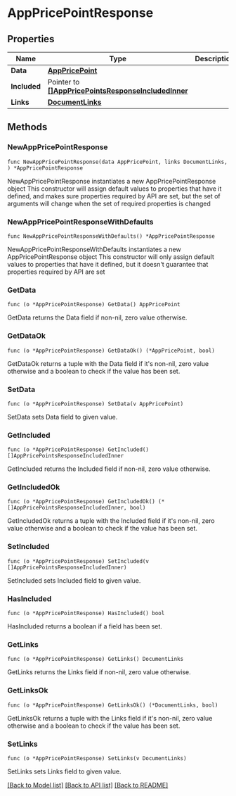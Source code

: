 # AppPricePointResponse

## Properties

Name | Type | Description | Notes
------------ | ------------- | ------------- | -------------
**Data** | [**AppPricePoint**](AppPricePoint.md) |  | 
**Included** | Pointer to [**[]AppPricePointsResponseIncludedInner**](AppPricePointsResponseIncludedInner.md) |  | [optional] 
**Links** | [**DocumentLinks**](DocumentLinks.md) |  | 

## Methods

### NewAppPricePointResponse

`func NewAppPricePointResponse(data AppPricePoint, links DocumentLinks, ) *AppPricePointResponse`

NewAppPricePointResponse instantiates a new AppPricePointResponse object
This constructor will assign default values to properties that have it defined,
and makes sure properties required by API are set, but the set of arguments
will change when the set of required properties is changed

### NewAppPricePointResponseWithDefaults

`func NewAppPricePointResponseWithDefaults() *AppPricePointResponse`

NewAppPricePointResponseWithDefaults instantiates a new AppPricePointResponse object
This constructor will only assign default values to properties that have it defined,
but it doesn't guarantee that properties required by API are set

### GetData

`func (o *AppPricePointResponse) GetData() AppPricePoint`

GetData returns the Data field if non-nil, zero value otherwise.

### GetDataOk

`func (o *AppPricePointResponse) GetDataOk() (*AppPricePoint, bool)`

GetDataOk returns a tuple with the Data field if it's non-nil, zero value otherwise
and a boolean to check if the value has been set.

### SetData

`func (o *AppPricePointResponse) SetData(v AppPricePoint)`

SetData sets Data field to given value.


### GetIncluded

`func (o *AppPricePointResponse) GetIncluded() []AppPricePointsResponseIncludedInner`

GetIncluded returns the Included field if non-nil, zero value otherwise.

### GetIncludedOk

`func (o *AppPricePointResponse) GetIncludedOk() (*[]AppPricePointsResponseIncludedInner, bool)`

GetIncludedOk returns a tuple with the Included field if it's non-nil, zero value otherwise
and a boolean to check if the value has been set.

### SetIncluded

`func (o *AppPricePointResponse) SetIncluded(v []AppPricePointsResponseIncludedInner)`

SetIncluded sets Included field to given value.

### HasIncluded

`func (o *AppPricePointResponse) HasIncluded() bool`

HasIncluded returns a boolean if a field has been set.

### GetLinks

`func (o *AppPricePointResponse) GetLinks() DocumentLinks`

GetLinks returns the Links field if non-nil, zero value otherwise.

### GetLinksOk

`func (o *AppPricePointResponse) GetLinksOk() (*DocumentLinks, bool)`

GetLinksOk returns a tuple with the Links field if it's non-nil, zero value otherwise
and a boolean to check if the value has been set.

### SetLinks

`func (o *AppPricePointResponse) SetLinks(v DocumentLinks)`

SetLinks sets Links field to given value.



[[Back to Model list]](../README.md#documentation-for-models) [[Back to API list]](../README.md#documentation-for-api-endpoints) [[Back to README]](../README.md)


